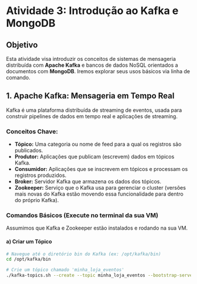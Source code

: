 # Atividade 3: Introdução ao Kafka e MongoDB

## Objetivo

Esta atividade visa introduzir os conceitos de sistemas de mensageria distribuída com **Apache Kafka** e bancos de dados NoSQL orientados a documentos com **MongoDB**. Iremos explorar seus usos básicos via linha de comando.

## 1. Apache Kafka: Mensageria em Tempo Real

Kafka é uma plataforma distribuída de streaming de eventos, usada para construir pipelines de dados em tempo real e aplicações de streaming.

### Conceitos Chave:
* **Tópico:** Uma categoria ou nome de feed para a qual os registros são publicados.
* **Produtor:** Aplicações que publicam (escrevem) dados em tópicos Kafka.
* **Consumidor:** Aplicações que se inscrevem em tópicos e processam os registros produzidos.
* **Broker:** Servidor Kafka que armazena os dados dos tópicos.
* **Zookeeper:** Serviço que o Kafka usa para gerenciar o cluster (versões mais novas do Kafka estão movendo essa funcionalidade para dentro do próprio Kafka).

### Comandos Básicos (Execute no terminal da sua VM)

Assumimos que Kafka e Zookeeper estão instalados e rodando na sua VM.

#### a) Criar um Tópico

```bash
# Navegue até o diretório bin do Kafka (ex: /opt/kafka/bin)
cd /opt/kafka/bin

# Crie um tópico chamado 'minha_loja_eventos'
./kafka-topics.sh --create --topic minha_loja_eventos --bootstrap-server localhost:9092 --partitions 1 --replication-factor 1